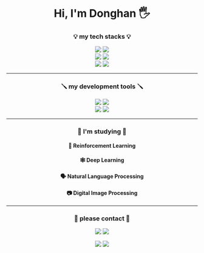 <div align="center">
  <h1>Hi, I'm Donghan 🖐️</h1>
</div>

<div align="center">
 <h3>💡 my tech stacks 💡</h3>
</div>


<div align="center">
<img src="https://img.shields.io/badge/Python-20232a.svg?style=for-the-badge&logo=python&logoColor=FFCC00" /> <img src="https://img.shields.io/badge/C++-20232a.svg?style=for-the-badge&logo=c%2B%2B&logoColor=99CCFF" />
</div>

<div align="center">
<img src="https://img.shields.io/badge/Pytorch-20232a.svg?style=for-the-badge&logo=pytorch&logoColor=FF9966" /> <img src="https://img.shields.io/badge/Tensorflow-20232a.svg?style=for-the-badge&logo=tensorflow&logoColor=FF6600" />
</div>

<div align="center">
<img src="https://img.shields.io/badge/NUMPY-20232a.svg?style=for-the-badge&logo=numpy&logoColor=99CCFF" /> <img src="https://img.shields.io/badge/Pandas-20232a.svg?style=for-the-badge&logo=pandas&logoColor=CC99FF" />
</div>

---

<div align="center">
<h3>🪛 my development tools 🪛</h3>
</div>

<div align="center">
<img src="https://img.shields.io/badge/Vscode-20232a.svg?style=for-the-badge&logo=visualstudiocode&logoColor=99CCFF" /> <img src="https://img.shields.io/badge/Visual Studio-20232a.svg?style=for-the-badge&logo=visualstudio&logoColor=CC99FF" />
</div>

<div align="center">
<img src="https://img.shields.io/badge/Jupyter-20232a.svg?style=for-the-badge&logo=jupyter&logoColor=FF9933" /> <img src="https://img.shields.io/badge/Colab-20232a.svg?style=for-the-badge&logo=googlecolab&logoColor=FFFF00" />
</div>

---

<div align="center">
<h3>📖 I'm studying 📖</h3>
</div>

<div align="center">
   <h4>🤖 Reinforcement Learning</h4>
</div>

<div align="center">
   <h4>🕸️ Deep Learning</h4>
</div>

<div align="center">
  <h4>🗣️ Natural Language Processing</h4>
</div>

<div align="center">
  <h4>📷 Digital Image Processing</h4>
</div>

---
  
<div align="center">
<h3>🤙 please contact 🤙</h3>
</div>
<div align="center">
<img src="https://img.shields.io/badge/VELOG-20232a.svg?style=for-the-badge&logo=VELOG&logoColor=99CCFF" /> <img src="https://img.shields.io/badge/iankim010209@gmail.com-20232a.svg?style=for-the-badge&logo=gmail&logoColor=CC99FF" />
</div>

<p align="center">
  <img src="https://github-readme-stats.vercel.app/api?username=dongspam0209&show_icons=true&theme=radical&layout=compact" />
  <img src="https://github-readme-stats.vercel.app/api/top-langs/?username=dongspam0209&layout=compact" />
</p>


